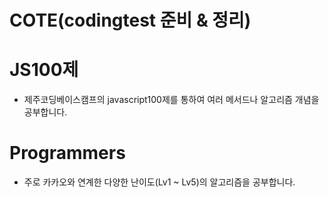 # COTE(codingtest 준비 & 정리)

# JS100제
- 제주코딩베이스캠프의 javascript100제를 통하여 여러 메서드나 알고리즘 개념을 공부합니다.

# Programmers 
- 주로 카카오와 연계한 다양한 난이도(Lv1 ~ Lv5)의 알고리즘을 공부합니다.
